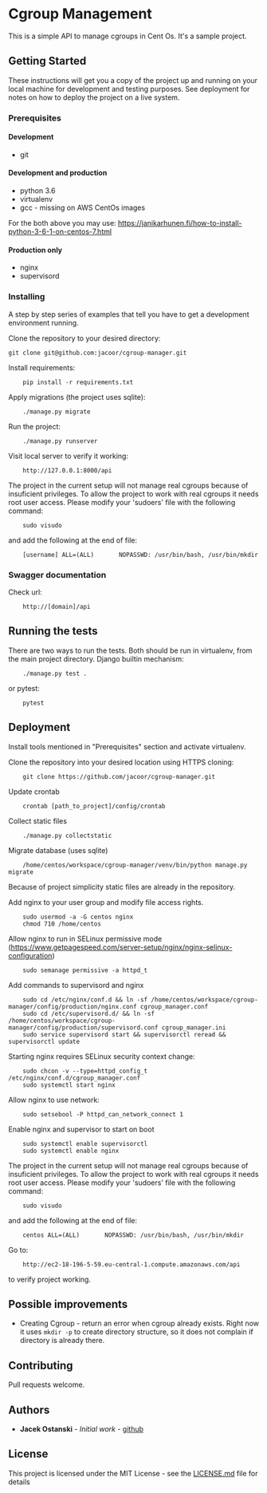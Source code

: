 # Cgroup Management
This is a simple API to manage cgroups in Cent Os. It's a sample project.

## Getting Started
These instructions will get you a copy of the project up and running on your local machine for development and testing purposes. See deployment for notes on how to deploy the project on a live system.

### Prerequisites

#### Development
* git

#### Development and production
* python 3.6
* virtualenv
* gcc - missing on AWS CentOs images

For the both above you may use: https://janikarhunen.fi/how-to-install-python-3-6-1-on-centos-7.html

#### Production only
* nginx
* supervisord

### Installing
A step by step series of examples that tell you have to get a development environment running.

Clone the repository to your desired directory:

```
git clone git@github.com:jacoor/cgroup-manager.git
```

Install requirements:
```
    pip install -r requirements.txt
```
Apply migrations (the project uses sqlite):
```
    ./manage.py migrate
```
Run the project:
```
    ./manage.py runserver
```
Visit local server to verify it working:
```
    http://127.0.0.1:8000/api
```
The project in the current setup will not manage real cgroups because of insuficient privileges. To allow the project to work with real cgroups it needs root user access. Please modify your 'sudoers' file with the following command:
```
    sudo visudo
```
and add the following at the end of file:
```
    [username] ALL=(ALL)       NOPASSWD: /usr/bin/bash, /usr/bin/mkdir
```
### Swagger documentation
Check url:
```
    http://[domain]/api
```
## Running the tests
There are two ways to run the tests. Both should be run in virtualenv, from the main project directory.
Django builtin mechanism:
```
    ./manage.py test .
```
or pytest:
```
    pytest
```
## Deployment
Install tools mentioned in "Prerequisites" section and activate virtualenv.

Clone the repository into your desired location using HTTPS cloning:

```
    git clone https://github.com/jacoor/cgroup-manager.git
```

Update crontab

```
    crontab [path_to_project]/config/crontab
```

Collect static files

```
    ./manage.py collectstatic
```

Migrate database (uses sqlite)

```
    /home/centos/workspace/cgroup-manager/venv/bin/python manage.py migrate
```

Because of project simplicity static files are already in the repository.

Add nginx to your user group and modify file access rights.

```
    sudo usermod -a -G centos nginx
    chmod 710 /home/centos
```

Allow nginx to run in SELinux permissive mode (https://www.getpagespeed.com/server-setup/nginx/nginx-selinux-configuration)

```
    sudo semanage permissive -a httpd_t
```

Add commands to supervisord and nginx

```
    sudo cd /etc/nginx/conf.d && ln -sf /home/centos/workspace/cgroup-manager/config/production/nginx.conf cgroup_manager.conf
    sudo cd /etc/supervisord.d/ && ln -sf /home/centos/workspace/cgroup-manager/config/production/supervisord.conf cgroup_manager.ini
    sudo service supervisord start && supervisorctl reread && supervisorctl update
```

Starting nginx requires SELinux security context change:

```
    sudo chcon -v --type=httpd_config_t /etc/nginx/conf.d/cgroup_manager.conf
    sudo systemctl start nginx
```

Allow nginx to use network:

```
    sudo setsebool -P httpd_can_network_connect 1
```

Enable nginx and supervisor to start on boot

```
    sudo systemctl enable supervisorctl
    sudo systemctl enable nginx
```

The project in the current setup will not manage real cgroups because of insuficient privileges. To allow the project to work with real cgroups it needs root user access. Please modify your 'sudoers' file with the following command:

```
    sudo visudo
```

and add the following at the end of file:

```
    centos ALL=(ALL)       NOPASSWD: /usr/bin/bash, /usr/bin/mkdir
```

Go to:

```
    http://ec2-18-196-5-59.eu-central-1.compute.amazonaws.com/api
```

to verify project working.

## Possible improvements

* Creating Cgroup - return an error when cgroup already exists. Right now it uses `mkdir -p` to create directory structure, so it does not complain if directory is already there.

## Contributing
Pull requests welcome.

## Authors
* **Jacek Ostanski** - *Initial work* - [github](https://github.com/jacoor)

## License
This project is licensed under the MIT License - see the [LICENSE.md](LICENSE.md) file for details